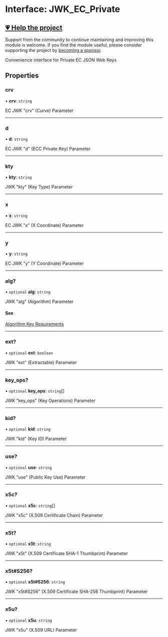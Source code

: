 # Interface: JWK\_EC\_Private

## [💗 Help the project](https://github.com/sponsors/panva)

Support from the community to continue maintaining and improving this module is welcome. If you find the module useful, please consider supporting the project by [becoming a sponsor](https://github.com/sponsors/panva).

Convenience interface for Private EC JSON Web Keys

## Properties

### crv

• **crv**: `string`

EC JWK "crv" (Curve) Parameter

***

### d

• **d**: `string`

EC JWK "d" (ECC Private Key) Parameter

***

### kty

• **kty**: `string`

JWK "kty" (Key Type) Parameter

***

### x

• **x**: `string`

EC JWK "x" (X Coordinate) Parameter

***

### y

• **y**: `string`

EC JWK "y" (Y Coordinate) Parameter

***

### alg?

• `optional` **alg**: `string`

JWK "alg" (Algorithm) Parameter

#### See

[Algorithm Key Requirements](https://github.com/panva/jose/issues/210)

***

### ext?

• `optional` **ext**: `boolean`

JWK "ext" (Extractable) Parameter

***

### key\_ops?

• `optional` **key\_ops**: `string`[]

JWK "key_ops" (Key Operations) Parameter

***

### kid?

• `optional` **kid**: `string`

JWK "kid" (Key ID) Parameter

***

### use?

• `optional` **use**: `string`

JWK "use" (Public Key Use) Parameter

***

### x5c?

• `optional` **x5c**: `string`[]

JWK "x5c" (X.509 Certificate Chain) Parameter

***

### x5t?

• `optional` **x5t**: `string`

JWK "x5t" (X.509 Certificate SHA-1 Thumbprint) Parameter

***

### x5t#S256?

• `optional` **x5t#S256**: `string`

JWK "x5t#S256" (X.509 Certificate SHA-256 Thumbprint) Parameter

***

### x5u?

• `optional` **x5u**: `string`

JWK "x5u" (X.509 URL) Parameter
